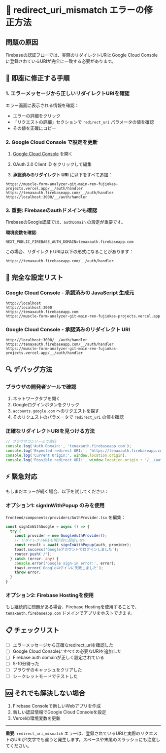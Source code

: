 # 🚨 redirect_uri_mismatch エラーの修正方法

## 問題の原因
Firebaseの認証フローでは、実際のリダイレクトURIとGoogle Cloud Consoleに登録されているURIが完全に一致する必要があります。

## 🔧 即座に修正する手順

### 1. エラーメッセージから正しいリダイレクトURIを確認

エラー画面に表示される情報を確認：
- エラーの詳細をクリック
- 「リクエストの詳細」セクションで `redirect_uri` パラメータの値を確認
- その値を正確にコピー

### 2. Google Cloud Console で設定を更新

1. [Google Cloud Console](https://console.cloud.google.com/apis/credentials?project=tenaxauth) を開く

2. OAuth 2.0 Client ID をクリックして編集

3. **承認済みのリダイレクト URI** に以下をすべて追加：

```
https://muscle-form-analyzer-git-main-ren-fujiokas-projects.vercel.app/__/auth/handler
https://tenaxauth.firebaseapp.com/__/auth/handler
http://localhost:3000/__/auth/handler
```

### 3. 重要: Firebaseのauthドメインも確認

FirebaseのGoogle認証では、`authDomain` の設定が重要です。

**環境変数を確認**:
```
NEXT_PUBLIC_FIREBASE_AUTH_DOMAIN=tenaxauth.firebaseapp.com
```

この場合、リダイレクトURIは以下の形式になることがあります：
```
https://tenaxauth.firebaseapp.com/__/auth/handler
```

## 🎯 完全な設定リスト

### Google Cloud Console - 承認済みの JavaScript 生成元
```
http://localhost
http://localhost:3000
https://tenaxauth.firebaseapp.com
https://muscle-form-analyzer-git-main-ren-fujiokas-projects.vercel.app
```

### Google Cloud Console - 承認済みのリダイレクト URI
```
http://localhost:3000/__/auth/handler
https://tenaxauth.firebaseapp.com/__/auth/handler
https://muscle-form-analyzer-git-main-ren-fujiokas-projects.vercel.app/__/auth/handler
```

## 🔍 デバッグ方法

### ブラウザの開発者ツールで確認

1. ネットワークタブを開く
2. Googleログインボタンをクリック
3. `accounts.google.com` へのリクエストを探す
4. そのリクエストのパラメータで `redirect_uri` の値を確認

### 正確なリダイレクトURIを見つける方法

```javascript
// ブラウザコンソールで実行
console.log('Auth Domain:', 'tenaxauth.firebaseapp.com');
console.log('Expected redirect URI:', 'https://tenaxauth.firebaseapp.com/__/auth/handler');
console.log('Current Origin:', window.location.origin);
console.log('Possible redirect URI:', window.location.origin + '/__/auth/handler');
```

## ⚡ 緊急対応

もしまだエラーが続く場合、以下を試してください：

### オプション1: signInWithPopup のみを使用

`frontend/components/providers/AuthProvider.tsx` を編集：

```typescript
const signInWithGoogle = async () => {
  try {
    const provider = new GoogleAuthProvider();
    // リダイレクトURIを明示的に設定しない
    const result = await signInWithPopup(auth, provider);
    toast.success('Googleアカウントでログインしました');
    router.push('/');
  } catch (error: any) {
    console.error('Google sign-in error:', error);
    toast.error('Googleログインに失敗しました');
    throw error;
  }
}
```

### オプション2: Firebase Hostingを使用

もし継続的に問題がある場合、Firebase Hostingを使用することで、`tenaxauth.firebaseapp.com` ドメインでアプリをホストできます。

## 📋 チェックリスト

- [ ] エラーメッセージから正確なredirect_uriを確認した
- [ ] Google Cloud Consoleにすべての必要なURIを追加した
- [ ] Firebase auth domainが正しく設定されている
- [ ] 5-10分待った
- [ ] ブラウザのキャッシュをクリアした
- [ ] シークレットモードでテストした

## 🆘 それでも解決しない場合

1. Firebase Consoleで新しいWebアプリを作成
2. 新しい認証情報でGoogle Cloud Consoleを設定
3. Vercelの環境変数を更新

---

**重要**: `redirect_uri_mismatch` エラーは、登録されているURIと実際のリクエストのURIが1文字でも違うと発生します。スペースや末尾のスラッシュにも注意してください。
